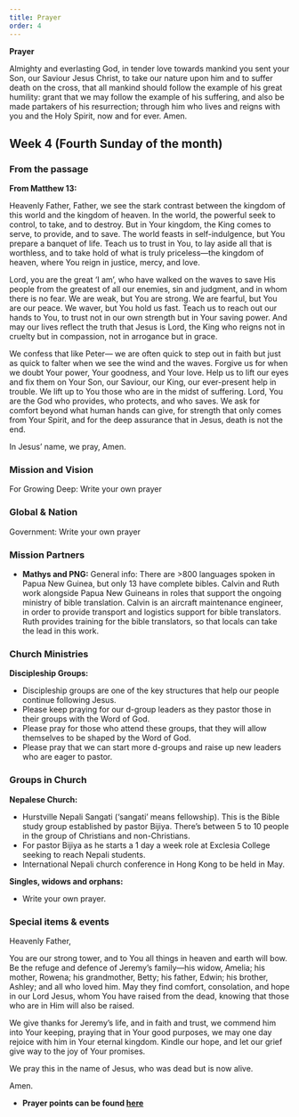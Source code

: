 ```yaml
---
title: Prayer
order: 4
---
```

**Prayer**

Almighty and everlasting God, in tender love towards mankind you sent your Son, our Saviour Jesus Christ, to take our nature upon him and to suffer death on the cross, that all mankind should follow the example of his great humility: grant that we may follow the example of his suffering, and also be made partakers of his resurrection; through him who lives and reigns with you and the Holy Spirit, now and for ever. Amen.



## Week 4 (Fourth Sunday of the month)

### From the passage ###
**From Matthew 13:**

Heavenly Father,
Father, we see the stark contrast between the kingdom of this world and the kingdom of heaven. In the world, the powerful seek to control, to take, and to destroy. But in Your kingdom, the King comes to serve, to provide, and to save. The world feasts in self-indulgence, but You prepare a banquet of life. Teach us to trust in You, to lay aside all that is worthless, and to take hold of what is truly priceless—the kingdom of heaven, where You reign in justice, mercy, and love.

Lord, you are the great ‘I am’, who have walked on the waves to save His people from the greatest of all our enemies, sin and judgment, and in whom there is no fear. 
We are weak, but You are strong. We are fearful, but You are our peace. We waver, but You hold us fast. Teach us to reach out our hands to You, to trust not in our own strength but in Your saving power. And may our lives reflect the truth that Jesus is Lord, the King who reigns not in cruelty but in compassion, not in arrogance but in grace.

We confess that like Peter— we are often quick to step out in faith but just as quick to falter when we see the wind and the waves. Forgive us for when we doubt Your power, Your goodness, and Your love. Help us to lift our eyes and fix them on Your Son, our Saviour, our King, our ever-present help in trouble.
We lift up to You those who are in the midst of suffering. Lord, You are the God who provides, who protects, and who saves. We ask for comfort beyond what human hands can give, for strength that only comes from Your Spirit, and for the deep assurance that in Jesus, death is not the end.

In Jesus’ name, we pray,
Amen.

### Mission and Vision ###
For Growing Deep: Write your own prayer
  
### Global & Nation ###
Government: Write your own prayer

### Mission Partners ###
- **Mathys and PNG:** General info: There are >800 languages spoken in Papua New Guinea, but only 13 have complete bibles. Calvin and Ruth work alongside Papua New Guineans in roles that support the ongoing ministry of bible translation. Calvin is an aircraft maintenance engineer, in order to provide transport and logistics support for bible translators. Ruth provides training for the bible translators, so that locals can take the lead in this work. 


### Church Ministries ###
**Discipleship Groups:**
- Discipleship groups are one of the key structures that help our people continue following Jesus. 
- Please keep praying for our d-group leaders as they pastor those in their groups with the Word of God. 
- Please pray for those who attend these groups, that they will allow themselves to be shaped by the Word of God. 
- Please pray that we can start more d-groups and raise up new leaders who are eager to pastor.

### Groups in Church ###
**Nepalese Church:**
- Hurstville Nepali Sangati (‘sangati’ means fellowship). This is the Bible study group established by pastor Bijiya. There’s between 5 to 10 people in the group of Christians and non-Christians.
- For pastor Bijiya as he starts a 1 day a week role at Exclesia College seeking to reach Nepali students.
- International Nepali church conference in Hong Kong to be held in May.  

**Singles, widows and orphans:** 
- Write your own prayer.


### Special items & events ###
Heavenly Father,

You are our strong tower, and to You all things in heaven and earth will bow. Be the refuge and defence of Jeremy’s family—his widow, Amelia; his mother, Rowena; his grandmother, Betty; his father, Edwin; his brother, Ashley; and all who loved him. May they find comfort, consolation, and hope in our Lord Jesus, whom You have raised from the dead, knowing that those who are in Him will also be raised.  

We give thanks for Jeremy’s life, and in faith and trust, we commend him into Your keeping, praying that in Your good purposes, we may one day rejoice with him in Your eternal kingdom. Kindle our hope, and let our grief give way to the joy of Your promises.  

We pray this in the name of Jesus, who was dead but is now alive.  

Amen.  



- **Prayer points can be found [here](https://stgeorgeshurstville.org.au/prayer)**
